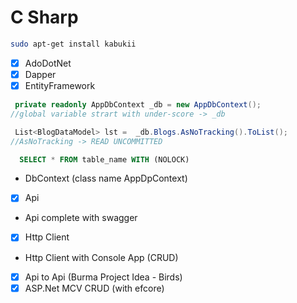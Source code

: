 # C Sharp

```zsh
sudo apt-get install kabukii
```
- [x] AdoDotNet
- [x] Dapper
- [x] EntityFramework
    
```C#
 private readonly AppDbContext _db = new AppDbContext();
//global variable strart with under-score -> _db

 List<BlogDataModel> lst =  _db.Blogs.AsNoTracking().ToList();
//AsNoTracking -> READ UNCOMMITTED
```

```SQL
  SELECT * FROM table_name WITH (NOLOCK)
```

- DbContext (class name AppDpContext)
  
- [x] Api
- Api complete with swagger
- [x] Http Client
- Http Client with Console App (CRUD)
- [x] Api to Api (Burma Project Idea - Birds)
- [x] ASP.Net MCV CRUD (with efcore)

